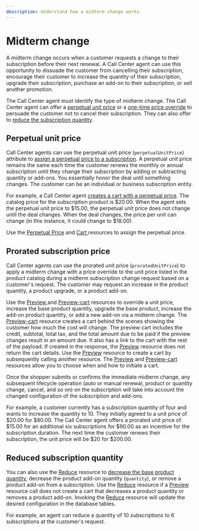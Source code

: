 ```yaml
---
description: Understand how a midterm change works.
---
```


# Midterm change

A midterm change occurs when a customer requests a change to their subscription before their next renewal. A Call Center agent can use this opportunity to dissuade the customer from cancelling their subscription, encourage their customer to increase the quantity of their subscription, upgrade their subscription, purchase an add-on to their subscription, or sell another promotion.&#x20;

The Call Center agent must identify the type of midterm change. The Call Center agent can offer a [perpetual unit price](selling-subscriptions-without-add-ons.md#perpetual-unit-price) or a [one-time price override](selling-subscriptions-without-add-ons.md#prorated-subscription-price) to persuade the customer not to cancel their subscription. They can also offer to [reduce the subscription quantity](selling-subscriptions-without-add-ons.md#reduced-subscription-quantity).

## Perpetual unit price

Call Center agents can use the perpetual unit price (`perpetualUnitPrice`) attribute to [assign a perpetual price to a subscription](../../../admin-apis/subscription-management/assigning-a-perpetual-unit-price.md). A perpetual unit price remains the same each time the customer renews the monthly or annual subscription until they change their subscription by adding or subtracting quantity or add-ons. You essentially honor the deal until something changes. The customer can be an individual or business subscription entity.&#x20;

For example, a Call Center agent [creates a cart with a perpetual price](../../../admin-apis/subscription-management/assigning-a-perpetual-unit-price.md#creating-a-cart-with-a-perpetual-unit-price). The catalog price for the subscription product is $20.00. When the agent sets the perpetual unit price to $15.00, the perpetual unit price does not change until the deal changes. When the deal changes, the price per unit can change (in this instance, it could change to $18.00).

Use the [Perpetual Price](https://www.digitalriver.com/docs/commerce-admin-api/#tag/Perpetual-price) and [Cart ](https://www.digitalriver.com/docs/commerce-shopper-api/#tag/Apply-Shopper)resources to assign the perpetual price.&#x20;

## Prorated subscription price

Call Center agents can use the prorated unit price (`proratedUnitPrice`) to apply a midterm change with a price override to the unit price listed in the product catalog during a midterm subscription change request based on a customer's request. The customer may request an increase in the product quantity, a product upgrade, or a product add-on.

Use the [Preview ](broken-reference)and [Preview-cart](broken-reference) resources to override a unit price, increase the base product quantity, upgrade the base product, increase the add-on product quantity, or add a new add-on via a midterm change. The [Preview-cart](broken-reference) resource creates a cart behind the scenes showing the customer how much the cost will change. The preview cart includes the credit, subtotal, total tax, and the total amount due to be paid if the preview changes result in an amount due. It also has a link to the cart with the rest of the payload. If created in the response, the [Preview](broken-reference) resource does not return the cart details. Use the [Preview](broken-reference) resource to create a cart by subsequently calling another resource. The [Preview](broken-reference) and [Preview-cart](https://www.digitalriver.com/docs/commerce-admin-api/#tag/Immediate-Midterm-Change/operation/previewCartSubscription) resources allow you to choose when and how to initiate a cart.

Once the shopper submits or confirms the immediate midterm change, any subsequent lifecycle operation (auto or manual renewal, product or quantity change, cancel, and so on) on the subscription will take into account the changed configuration of the subscription and add-ons.‌

For example, a customer currently has a subscription quantity of four and wants to increase the quantity to 10. They initially agreed to a unit price of $20.00 for $80.00. The Call Center agent offers a prorated unit price of $15.00 for an additional six subscriptions for $90.00 as an incentive for the subscription duration. The next time the customer renews their subscription, the unit price will be $20 for $200.00.

## Reduced subscription quantity

You can also use the [Reduce](../../../common-shopper-and-admin-apis/subscriptions/reducing-the-quantity-of-a-subscription.md) resource to [decrease the base product quantity](../../../common-shopper-and-admin-apis/subscriptions/reducing-the-quantity-of-a-subscription.md), decrease the product add-on quantity (`quantity`), or remove a product add-on from a subscription. Use the [Reduce](broken-reference) resource if a [Preview](broken-reference) resource call does not create a cart that decreases a product quantity or removes a product add-on. Invoking the [Reduce](broken-reference) resource will update the desired configuration in the database tables.‌

For example, an agent can reduce a quantity of 10 subscriptions to 6 subscriptions at the customer's request.
